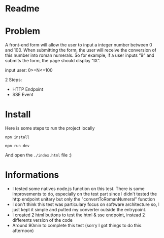 # Readme

# Problem

A front-end form will allow the user to input a integer number between 0 and 100. When
submitting the form, the user will receive the conversion of this number into roman numerals.
So for example, if a user inputs “9” and submits the form, the page should display “IX”.

input user: 0>=N<=100

2 Steps:
- HTTP Endpoint
- SSE Event

# Install

Here is some steps to run the project locally

```
npm install

npm run dev
```

And open the `./index.html` file :)

# Informations

- I tested some natives node.js function on this test. There is some improvements to do, especially on the test part since I didn't tested the http endpoint unitary but only the "convertToRomanNumeral" function
- I don't think this test was particulary focus on software architecture so, I just kept it simple and putted my converter outside the entrypoint.
- I created 2 html buttons to test the html & sse endpoint, instead 2 differents version of the code 
- Around 90min to complete this test (sorry I got things to do this afternoon)